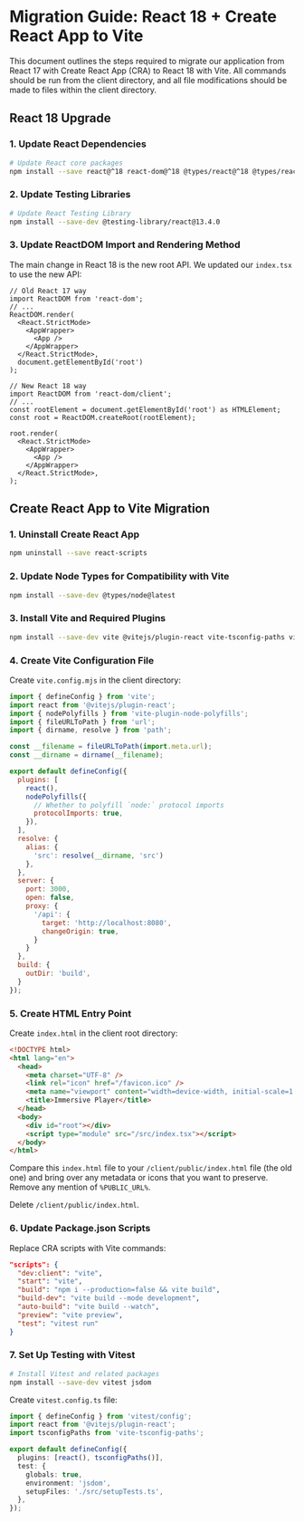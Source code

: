 # Migration Guide: React 18 + Create React App to Vite

This document outlines the steps required to migrate our application from React 17 with Create React App (CRA) to React 18 with Vite. All commands should be run from the client directory, and all file modifications should be made to files within the client directory.

## React 18 Upgrade

### 1. Update React Dependencies

```bash
# Update React core packages
npm install --save react@^18 react-dom@^18 @types/react@^18 @types/react-dom@^18
```

### 2. Update Testing Libraries

```bash
# Update React Testing Library
npm install --save-dev @testing-library/react@13.4.0
```

### 3. Update ReactDOM Import and Rendering Method

The main change in React 18 is the new root API. We updated our `index.tsx` to use the new API:

```tsx
// Old React 17 way
import ReactDOM from 'react-dom';
// ...
ReactDOM.render(
  <React.StrictMode>
    <AppWrapper>
      <App />
    </AppWrapper>
  </React.StrictMode>,
  document.getElementById('root')
);

// New React 18 way
import ReactDOM from 'react-dom/client';
// ...
const rootElement = document.getElementById('root') as HTMLElement;
const root = ReactDOM.createRoot(rootElement);

root.render(
  <React.StrictMode>
    <AppWrapper>
      <App />
    </AppWrapper>
  </React.StrictMode>,
);
```

## Create React App to Vite Migration

### 1. Uninstall Create React App

```bash
npm uninstall --save react-scripts
```


### 2. Update Node Types for Compatibility with Vite

```bash
npm install --save-dev @types/node@latest
```

### 3. Install Vite and Required Plugins

```bash
npm install --save-dev vite @vitejs/plugin-react vite-tsconfig-paths vite-plugin-node-polyfills
```

### 4. Create Vite Configuration File

Create `vite.config.mjs` in the client directory:

```javascript
import { defineConfig } from 'vite';
import react from '@vitejs/plugin-react';
import { nodePolyfills } from 'vite-plugin-node-polyfills';
import { fileURLToPath } from 'url';
import { dirname, resolve } from 'path';

const __filename = fileURLToPath(import.meta.url);
const __dirname = dirname(__filename);

export default defineConfig({
  plugins: [
    react(),
    nodePolyfills({
      // Whether to polyfill `node:` protocol imports
      protocolImports: true,
    }),
  ],
  resolve: {
    alias: {
      'src': resolve(__dirname, 'src')
    },
  },
  server: {
    port: 3000,
    open: false,
    proxy: {
      '/api': {
        target: 'http://localhost:8080',
        changeOrigin: true,
      }
    }
  },
  build: {
    outDir: 'build',
  }
});
```

### 5. Create HTML Entry Point

Create `index.html` in the client root directory:

```html
<!DOCTYPE html>
<html lang="en">
  <head>
    <meta charset="UTF-8" />
    <link rel="icon" href="/favicon.ico" />
    <meta name="viewport" content="width=device-width, initial-scale=1.0" />
    <title>Immersive Player</title>
  </head>
  <body>
    <div id="root"></div>
    <script type="module" src="/src/index.tsx"></script>
  </body>
</html>
```

Compare this `index.html` file to your `/client/public/index.html` file (the old one) and bring over any metadata or icons that you want to preserve. Remove any mention of `%PUBLIC_URL%`.

Delete `/client/public/index.html`.

### 6. Update Package.json Scripts

Replace CRA scripts with Vite commands:

```json
"scripts": {
  "dev:client": "vite",
  "start": "vite",
  "build": "npm i --production=false && vite build",
  "build-dev": "vite build --mode development",
  "auto-build": "vite build --watch",
  "preview": "vite preview",
  "test": "vitest run"
}
```

### 7. Set Up Testing with Vitest

```bash
# Install Vitest and related packages
npm install --save-dev vitest jsdom
```

Create `vitest.config.ts` file:

```typescript
import { defineConfig } from 'vitest/config';
import react from '@vitejs/plugin-react';
import tsconfigPaths from 'vite-tsconfig-paths';

export default defineConfig({
  plugins: [react(), tsconfigPaths()],
  test: {
    globals: true,
    environment: 'jsdom',
    setupFiles: './src/setupTests.ts',
  },
});
```
